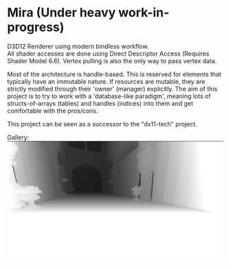 # Mira (Under heavy work-in-progress)  
D3D12 Renderer using modern bindless workflow.  
All shader accesses are done using Direct Descriptor Access (Requires Shader Model 6.6). Vertex pulling is also the only way to pass vertex data. 
  
Most of the architecture is handle-based. This is reserved for elements that typically have an immutable nature. If resources are mutable, they are strictly modified through their 'owner' (manager) explicitly.
The aim of this project is to try to work with a 'database-like paradigm', meaning lots of structs-of-arrays (tables) and handles (indices) into them and get comfortable with the pros/cons.  
  
This project can be seen as a successor to the "dx11-tech" project.
  
Gallery:
![Reverse Z](gallery/depth.jpg?raw=true "Reversed Z")
  

